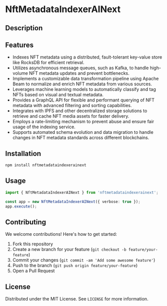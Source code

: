 # NftMetadataIndexerAINext

## Description



## Features

- Indexes NFT metadata using a distributed, fault-tolerant key-value store like RocksDB for efficient retrieval.
- Utilizes asynchronous message queues, such as Kafka, to handle high-volume NFT metadata updates and prevent bottlenecks.
- Implements a customizable data transformation pipeline using Apache Beam to normalize and enrich NFT metadata from various sources.
- Leverages machine learning models to automatically classify and tag NFTs based on visual and textual metadata.
- Provides a GraphQL API for flexible and performant querying of NFT metadata with advanced filtering and sorting capabilities.
- Integrates with IPFS and other decentralized storage solutions to retrieve and cache NFT media assets for faster delivery.
- Employs a rate-limiting mechanism to prevent abuse and ensure fair usage of the indexing service.
- Supports automated schema evolution and data migration to handle changes in NFT metadata standards across different blockchains.
## Installation

```bash
npm install nftmetadataindexerainext
```

## Usage

```typescript
import { NftMetadataIndexerAINext } from 'nftmetadataindexerainext';

const app = new NftMetadataIndexerAINext({ verbose: true });
app.execute();
```

## Contributing

We welcome contributions! Here's how to get started:

1. Fork this repository
2. Create a new branch for your feature (`git checkout -b feature/your-feature`)
3. Commit your changes (`git commit -am 'Add some awesome feature'`)
4. Push to the branch (`git push origin feature/your-feature`)
5. Open a Pull Request

## License

Distributed under the MIT License. See `LICENSE` for more information.
